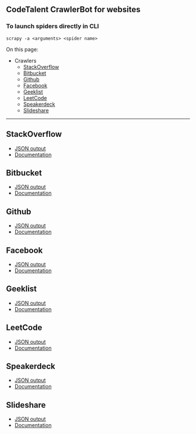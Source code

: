 ## CodeTalent CrawlerBot for websites

### To launch spiders directly in CLI
    scrapy -a <arguments> <spider name>

On this page:

* Crawlers
    * [StackOverflow](https://bitbucket.org/codetalent/gitcrawl/overview#markdown-header-stackoverflow)
    * [Bitbucket](https://bitbucket.org/codetalent/gitcrawl/overview#markdown-header-Bitbucket)
    * [Github](https://bitbucket.org/codetalent/gitcrawl/overview#markdown-header-Github)
    * [Facebook](https://bitbucket.org/codetalent/gitcrawl/overview#markdown-header-Facebook)
    * [Geeklist](https://bitbucket.org/codetalent/gitcrawl/overview#markdown-header-Geeklist)
    * [LeetCode](https://bitbucket.org/codetalent/gitcrawl/overview#markdown-header-LeetCode)
    * [Speakerdeck](https://bitbucket.org/codetalent/gitcrawl/overview#markdown-header-Speakerdeck)
    * [Slideshare](https://bitbucket.org/codetalent/gitcrawl/overview#markdown-header-Slideshare)

* * * 

## StackOverflow
* [JSON output](docs/output/json/stackoverflow.json)
* [Documentation](docs/output/stackoverflow.md)

## Bitbucket
* [JSON output](docs/output/json/bitbucket.json)
* [Documentation](docs/output/bitbucket.md)

## Github
* [JSON output](docs/output/json/github.json)
* [Documentation](docs/output/github.md)

## Facebook
* [JSON output](docs/output/json/facebook.json)
* [Documentation](docs/output/facebook.md)

## Geeklist
* [JSON output](docs/output/json/geeklist.json)
* [Documentation](docs/output/geeklist.md)

## LeetCode
* [JSON output](docs/output/json/leetcode.json)
* [Documentation](docs/output/leetcode.md)

## Speakerdeck
* [JSON output](docs/output/json/speakerdeck.json)
* [Documentation](docs/output/speakerdeck.md)

## Slideshare
* [JSON output](docs/output/json/slideshare.json)
* [Documentation](docs/output/slideshare.md)